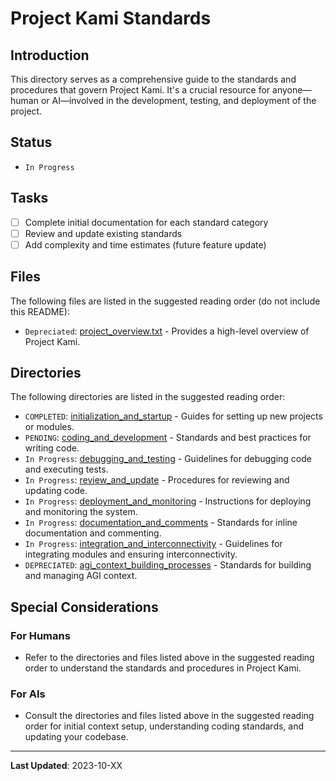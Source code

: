 # Project Kami Standards

## Introduction
This directory serves as a comprehensive guide to the standards and procedures that govern Project Kami. It's a crucial resource for anyone—human or AI—involved in the development, testing, and deployment of the project.

## Status
- `In Progress`

## Tasks
- [ ] Complete initial documentation for each standard category
- [ ] Review and update existing standards
- [ ] Add complexity and time estimates (future feature update)

## Files
The following files are listed in the suggested reading order (do not include this README):
- `Depreciated`: [project_overview.txt](./project_overview.txt) - Provides a high-level overview of Project Kami.

## Directories
The following directories are listed in the suggested reading order:

- `COMPLETED`: [initialization_and_startup](./initialization_and_startup) - Guides for setting up new projects or modules.
- `PENDING`: [coding_and_development](./coding_and_development) - Standards and best practices for writing code.
- `In Progress`: [debugging_and_testing](./debugging_and_testing) - Guidelines for debugging code and executing tests.
- `In Progress`: [review_and_update](./review_and_update) - Procedures for reviewing and updating code.
- `In Progress`: [deployment_and_monitoring](./deployment_and_monitoring) - Instructions for deploying and monitoring the system.
- `In Progress`: [documentation_and_comments](./documentation_and_comments) - Standards for inline documentation and commenting.
- `In Progress`: [integration_and_interconnectivity](./integration_and_interconnectivity) - Guidelines for integrating modules and ensuring interconnectivity.
- `DEPRECIATED`: [agi_context_building_processes](./agi_context_building_processes) - Standards for building and managing AGI context.

## Special Considerations
### For Humans
- Refer to the directories and files listed above in the suggested reading order to understand the standards and procedures in Project Kami.

### For AIs
- Consult the directories and files listed above in the suggested reading order for initial context setup, understanding coding standards, and updating your codebase.

---
**Last Updated**: 2023-10-XX
